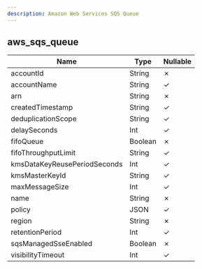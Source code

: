 ```yaml
---
description: Amazon Web Services SQS Queue
---
```

aws_sqs_queue
-------------

| **Name**                     | **Type** | **Nullable** |
| ---------------------------- | -------- | ------------ |
| accountId                    | String   | &cross;      |
| accountName                  | String   | &check;      |
| arn                          | String   | &cross;      |
| createdTimestamp             | String   | &check;      |
| deduplicationScope           | String   | &check;      |
| delaySeconds                 | Int      | &check;      |
| fifoQueue                    | Boolean  | &cross;      |
| fifoThroughputLimit          | String   | &check;      |
| kmsDataKeyReusePeriodSeconds | Int      | &check;      |
| kmsMasterKeyId               | String   | &check;      |
| maxMessageSize               | Int      | &check;      |
| name                         | String   | &cross;      |
| policy                       | JSON     | &check;      |
| region                       | String   | &cross;      |
| retentionPeriod              | Int      | &check;      |
| sqsManagedSseEnabled         | Boolean  | &cross;      |
| visibilityTimeout            | Int      | &check;      |
